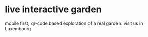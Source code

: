 # live interactive garden
mobile first, qr-code based exploration of a real garden.
visit us in Luxembourg.
